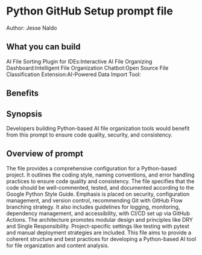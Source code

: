 # Python GitHub Setup  prompt file

Author: Jesse Naldo

## What you can build
AI File Sorting Plugin for IDEs:Interactive AI File Organizing Dashboard:Intelligent File Organization Chatbot:Open Source File Classification Extension:AI-Powered Data Import Tool:

## Benefits


## Synopsis
Developers building Python-based AI file organization tools would benefit from this prompt to ensure code quality, security, and consistency.

## Overview of  prompt
The  file provides a comprehensive configuration for a Python-based project. It outlines the coding style, naming conventions, and error handling practices to ensure code quality and consistency. The file specifies that the code should be well-commented, tested, and documented according to the Google Python Style Guide. Emphasis is placed on security, configuration management, and version control, recommending Git with GitHub Flow branching strategy. It also includes guidelines for logging, monitoring, dependency management, and accessibility, with CI/CD set up via GitHub Actions. The architecture promotes modular design and principles like DRY and Single Responsibility. Project-specific settings like testing with pytest and manual deployment strategies are included. This file aims to provide a coherent structure and best practices for developing a Python-based AI tool for file organization and content analysis.

